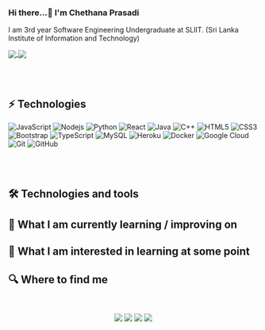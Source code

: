 ### Hi there...👋 I'm Chethana Prasadi 
I am 3rd year Software Engineering Undergraduate at SLIIT. (Sri Lanka Institute of Information and Technology)

<a href="https://github.com/chethuuu/github-readme-stats">
  <img align="center" src="https://github-readme-stats.vercel.app/api?username=chethuuu&&show_icons=true&title_color=tokyonight&icon_color=bb2acf&text_color=daf7dc&bg_color=151515">
</a>
<a href="https://github.com/chethuuu/convoychat">
  <img align="center" src="https://github-readme-stats.vercel.app/api/top-langs/?username=chethuuu&layout=compact&title_color=tokyonight&icon_color=bb2acf&text_color=daf7dc&bg_color=151515">
</a>

<br/> <br/>  


## ⚡ Technologies

![JavaScript](https://img.shields.io/badge/-JavaScript-black?style=flat-square&logo=javascript)
![Nodejs](https://img.shields.io/badge/-Nodejs-black?style=flat-square&logo=Node.js)
![Python](https://img.shields.io/badge/-Python-black?style=flat-square&logo=Python)
![React](https://img.shields.io/badge/-React-black?style=flat-square&logo=react)
![Java](https://img.shields.io/badge/-java-E34A86?style=flat-square&logo=java)
![C++](https://img.shields.io/badge/-C++-00599C?style=flat-square&logo=c)
![HTML5](https://img.shields.io/badge/-HTML5-E34F26?style=flat-square&logo=html5&logoColor=white)
![CSS3](https://img.shields.io/badge/-CSS3-1572B6?style=flat-square&logo=css3)
![Bootstrap](https://img.shields.io/badge/-Bootstrap-563D7C?style=flat-square&logo=bootstrap)
![TypeScript](https://img.shields.io/badge/-TypeScript-007ACC?style=flat-square&logo=typescript)
![MySQL](https://img.shields.io/badge/-MySQL-black?style=flat-square&logo=mysql)
![Heroku](https://img.shields.io/badge/-Heroku-430098?style=flat-square&logo=heroku)
![Docker](https://img.shields.io/badge/-Docker-black?style=flat-square&logo=docker)
![Google Cloud](https://img.shields.io/badge/Google%20Cloud-black?style=flat-square&logo=google-cloud)
![Git](https://img.shields.io/badge/-Git-black?style=flat-square&logo=git)
![GitHub](https://img.shields.io/badge/-GitHub-181717?style=flat-square&logo=github)


<br/> <br/>

## 🛠  Technologies and tools

<a name="learning-now"></a>


## 📖  What I am currently learning / improving on



## 👾  What I am interested in learning at some point


## 🔍  Where to find me
<br>	
<p align="center">
  <a target="_blank" href="mailto:chethanaprasadi2000@gmail.com"><img src="https://img.shields.io/badge/-Gmail-D14836?style=for-the-badge&logo=Gmail&logoColor=white"></img></a>
  <a target="_blank" href="https://www.linkedin.com/in/chethana-prasadi-46a6b822b"><img src="https://img.shields.io/badge/-LinkedIn-0077B5?style=for-the-badge&logo=Linkedin&logoColor=white"></img></a>
  <a target="_blank" href="https://medium.com/@chethanaprasadi2000"><img src="https://img.shields.io/badge/-Medium-12100E?style=for-the-badge&logo=Medium&logoColor=white"></img></a>
  <a target="_blank" href="https://twitter.com/chethanaprasad2?s=09"><img src="https://img.shields.io/badge/-Twitter-1DA1F2?style=for-the-badge&logo=Twitter&logoColor=white"></img></a>
</p>
<br>
